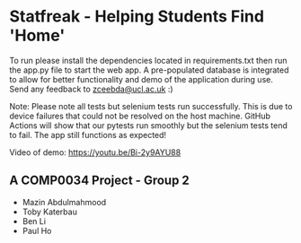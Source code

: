 # Statfreak - Helping Students Find 'Home'
To run please install the dependencies located in requirements.txt then run the app.py file to start the web app. A pre-populated database is integrated to allow for better functionality and demo of the application during use.   Send any feedback to zceebda@ucl.ac.uk :)  
   
 Note: Please note all tests but selenium tests run successfully. This is due to device failures that could not be resolved on the host machine. GitHub Actions will show that our pytests run smoothly but the selenium tests tend to fail. The app still functions as expected!
  
  Video of demo: https://youtu.be/Bi-2y9AYU88  
  

## A COMP0034 Project - Group 2
- Mazin Abdulmahmood
- Toby Katerbau
- Ben Li
- Paul Ho
  
